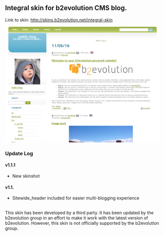 ## Integral skin for b2evolution CMS blog.

Link to skin: http://skins.b2evolution.net/integral-skin

<img src="skinshot.png"/>

### Update Log

#### v1.1.1

- New skinshot

#### v1.1.

- Sitewide_header included for easier multi-blogging experience

<br/>
This skin has been developed by a third party. It has been updated by the b2evolution group in an effort to make it work with the latest version of b2evolution. However, this skin is not officially supported by the b2evolution group.
